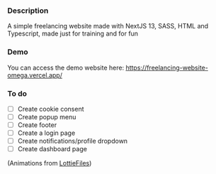 ### Description

A simple freelancing website made with NextJS 13, SASS, HTML and Typescript, made just for training and for fun

### Demo

You can access the demo website here: https://freelancing-website-omega.vercel.app/

### To do

- [ ] Create cookie consent
- [ ] Create popup menu
- [ ] Create footer
- [ ] Create a login page
- [ ] Create notifications/profile dropdown
- [ ] Create dashboard page

(Animations from [LottieFiles](https://lottiefiles.com/))
